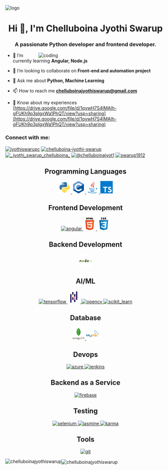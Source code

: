![logo](https://previews.123rf.com/images/trueffelpix/trueffelpix1802/trueffelpix180200006/95150923-banner-programming-and-coding-background-vector-illustration-with-icons-and-keywords.jpg)
<h1 align="center">Hi 👋, I'm Chelluboina Jyothi Swarup</h1>
<h3 align="center">A passionate Python developer and frontend developer.</h3>

<img align="right" src="https://camo.githubusercontent.com/8bf6f6d78abc81fcf9c49f10649423e73ea44bc248e83aaae8759d401c829a84/68747470733a2f2f70687973696373677572756b756c2e66696c65732e776f726470726573732e636f6d2f323031392f30322f6368617261637465722d312e676966" alt="coding" width="400">

- 🌱 I’m currently learning **Angular, Node.js**

- 👯 I’m looking to collaborate on **Front-end and automation project**

- 💬 Ask me about **Python, Machine Learning**

- 📫 How to reach me **chelluboinajyothiswarup@gmail.com**

- 📄 Know about my experiences
[https://drive.google.com/file/d/1qywH7S4lMAlh-gFUKh9p3plgxWa1PhQT/view?usp=sharing](https://drive.google.com/file/d/1qywH7S4lMAlh-gFUKh9p3plgxWa1PhQT/view?usp=sharing)

<h3 align="left">Connect with me:</h3>
<p align="left">
    <a href="https://twitter.com/jyothiswarupc" target="blank"><img align="center"
            src="https://raw.githubusercontent.com/rahuldkjain/github-profile-readme-generator/master/src/images/icons/Social/twitter.svg"
            alt="jyothiswarupc" height="30" width="40" /></a>
    <a href="https://linkedin.com/in/chelluboina-jyothi-swarup" target="blank"><img align="center"
            src="https://raw.githubusercontent.com/rahuldkjain/github-profile-readme-generator/master/src/images/icons/Social/linked-in-alt.svg"
            alt="chelluboina-jyothi-swarup" height="30" width="40" /></a>
    <a href="https://instagram.com/_jyothi_swarup_chelluboina_" target="blank"><img align="center"
            src="https://raw.githubusercontent.com/rahuldkjain/github-profile-readme-generator/master/src/images/icons/Social/instagram.svg"
            alt="_jyothi_swarup_chelluboina_" height="30" width="40" /></a>
    <a href="https://www.hackerrank.com/@chelluboinajyot1" target="blank"><img align="center"
            src="https://raw.githubusercontent.com/rahuldkjain/github-profile-readme-generator/master/src/images/icons/Social/hackerrank.svg"
            alt="@chelluboinajyot1" height="30" width="40" /></a>
    <a href="https://www.leetcode.com/swarup1912" target="blank"><img align="center"
            src="https://raw.githubusercontent.com/rahuldkjain/github-profile-readme-generator/master/src/images/icons/Social/leet-code.svg"
            alt="swarup1912" height="30" width="40" /></a>
</p>

<h2 align="center">Programming Languages</h2>
<p align="center"> <a href="https://www.python.org" target="_blank" rel="noreferrer"> <img
            src="https://raw.githubusercontent.com/devicons/devicon/master/icons/python/python-original.svg"
            alt="python" width="40" height="40" /> </a> <a href="https://www.cprogramming.com/" target="_blank"
        rel="noreferrer"> <img src="https://raw.githubusercontent.com/devicons/devicon/master/icons/c/c-original.svg"
            alt="c" width="40" height="40" /> </a> <a href="https://www.java.com" target="_blank" rel="noreferrer"> <img
            src="https://raw.githubusercontent.com/devicons/devicon/master/icons/java/java-original.svg" alt="java"
            width="40" height="40" /> </a> <a href="https://www.typescriptlang.org/" target="_blank" rel="noreferrer">
        <img src="https://raw.githubusercontent.com/devicons/devicon/master/icons/typescript/typescript-original.svg"
            alt="typescript" width="40" height="40" /> </a> </p>

<h2 align="center">Frontend Development</h2>
<p align="center"><a href="https://angular.io" target="_blank" rel="noreferrer"> <img
            src="https://angular.io/assets/images/logos/angular/angular.svg" alt="angular" width="40" height="40" />
    </a> <a href="https://www.w3.org/html/" target="_blank" rel="noreferrer"> <img
            src="https://raw.githubusercontent.com/devicons/devicon/master/icons/html5/html5-original-wordmark.svg"
            alt="html5" width="40" height="40" /> </a> <a href="https://www.w3schools.com/css/" target="_blank"
        rel="noreferrer"> <img
            src="https://raw.githubusercontent.com/devicons/devicon/master/icons/css3/css3-original-wordmark.svg"
            alt="css3" width="40" height="40" /> </a></p>

<h2 align="center">Backend Development</h2>
<p align="center"><a href="https://nodejs.org" target="_blank" rel="noreferrer">
        <img src="https://raw.githubusercontent.com/devicons/devicon/master/icons/nodejs/nodejs-original-wordmark.svg"
            alt="nodejs" width="40" height="40" /> </a></p>

<h2 align="center">AI/ML</h2>
<p align="center"> <a href="https://www.tensorflow.org" target="_blank" rel="noreferrer"> <img
    src="https://www.vectorlogo.zone/logos/tensorflow/tensorflow-icon.svg" alt="tensorflow" width="40"
    height="40" /> </a> <a href="https://pandas.pydata.org/" target="_blank" rel="noreferrer"> <img
        src="https://raw.githubusercontent.com/devicons/devicon/2ae2a900d2f041da66e950e4d48052658d850630/icons/pandas/pandas-original.svg"
        alt="pandas" width="40" height="40" /> </a> <a href="https://opencv.org/" target="_blank" rel="noreferrer">
            <img src="https://www.vectorlogo.zone/logos/opencv/opencv-icon.svg" alt="opencv" width="40" height="40" /> </a> <a href="https://scikit-learn.org/" target="_blank" rel="noreferrer"> <img
                src="https://upload.wikimedia.org/wikipedia/commons/0/05/Scikit_learn_logo_small.svg" alt="scikit_learn"
                width="40" height="40" /> </a></p>

<h2 align="center">Database</h2>
<p align="center"><a href="https://www.mongodb.com/" target="_blank" rel="noreferrer"> <img
    src="https://raw.githubusercontent.com/devicons/devicon/master/icons/mongodb/mongodb-original-wordmark.svg"
    alt="mongodb" width="40" height="40" /> </a> <a href="https://www.mysql.com/" target="_blank" rel="noreferrer"> <img
        src="https://raw.githubusercontent.com/devicons/devicon/master/icons/mysql/mysql-original-wordmark.svg"
        alt="mysql" width="40" height="40" /> </a></p>

<h2 align="center">Devops</h2>
<p align="center"><a href="https://azure.microsoft.com/en-in/" target="_blank" rel="noreferrer"> <img
    src="https://www.vectorlogo.zone/logos/microsoft_azure/microsoft_azure-icon.svg" alt="azure" width="40"
    height="40" /> </a> <a href="https://www.jenkins.io" target="_blank" rel="noreferrer"> <img
        src="https://www.vectorlogo.zone/logos/jenkins/jenkins-icon.svg" alt="jenkins" width="40" height="40" />
</a></p>

<h2 align="center">Backend as a Service</h2>
<p align="center"><a href="https://firebase.google.com/" target="_blank" rel="noreferrer"> <img
    src="https://www.vectorlogo.zone/logos/firebase/firebase-icon.svg" alt="firebase" width="40" height="40" />
</a></p>

<h2 align="center">Testing</h2>
<p align="center"><a href="https://www.selenium.dev" target="_blank" rel="noreferrer"> <img
    src="https://raw.githubusercontent.com/detain/svg-logos/780f25886640cef088af994181646db2f6b1a3f8/svg/selenium-logo.svg"
    alt="selenium" width="40" height="40" /> </a> <a href="https://jasmine.github.io/" target="_blank" rel="noreferrer"> <img
        src="https://www.vectorlogo.zone/logos/jasmine/jasmine-icon.svg" alt="jasmine" width="40" height="40" />
</a> <a href="https://karma-runner.github.io/latest/index.html" target="_blank" rel="noreferrer"> <img
    src="https://raw.githubusercontent.com/detain/svg-logos/780f25886640cef088af994181646db2f6b1a3f8/svg/karma.svg"
    alt="karma" width="40" height="40" /> </a></p>

<h2 align="center">Tools</h2>
<p align="center">
    <a href="https://git-scm.com/" target="_blank" rel="noreferrer"> <img
            src="https://www.vectorlogo.zone/logos/git-scm/git-scm-icon.svg" alt="git" width="40" height="40" /> </a></p>

<p><img align="left"
        src="https://github-readme-stats.vercel.app/api/top-langs?username=chelluboinajyothiswarup&show_icons=true&locale=en&layout=compact"
        alt="chelluboinajyothiswarup" /></p>
<p><img align="center" src="https://github-readme-streak-stats.herokuapp.com/?user=chelluboinajyothiswarup&" alt="chelluboinajyothiswarup" /></p>
